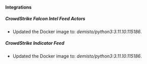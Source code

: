 
#### Integrations

##### CrowdStrike Falcon Intel Feed Actors
- Updated the Docker image to: *demisto/python3:3.11.10.115186*.



##### CrowdStrike Indicator Feed
- Updated the Docker image to: *demisto/python3:3.11.10.115186*.



